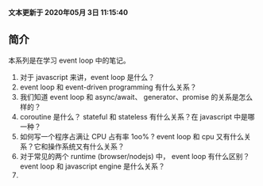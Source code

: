 **文本更新于 2020年05月 3日 11:15:40**
## 简介
本系列是在学习 event loop 中的笔记。

1. 对于 javascript 来讲，event loop 是什么？
2. event loop 和 event-driven programming 有什么关系？
3. 我们知道 event loop 和 async/await、 generator、promise 的关系是怎么样的？
4. coroutine 是什么？ stateful 和 stateless 有什么关系？在 javascript 中是哪一种？
5. 如何写一个程序占满让 CPU 占有率 1oo% ? event loop 和 cpu 又有什么关系？它和操作系统又有什么关系？
6. 对于常见的两个 runtime (browser/nodejs) 中， event loop 有什么区别？ event loop 和 javascript engine 是什么关系？
7.  